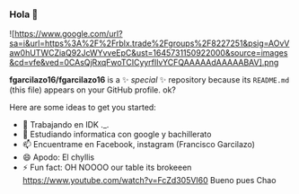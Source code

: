 ### Hola 👋
![https://www.google.com/url?sa=i&url=https%3A%2F%2Frblx.trade%2Fgroups%2F8227251&psig=AOvVaw0hUTWCZiaQ92JcWYvveEpC&ust=1645731150922000&source=images&cd=vfe&ved=0CAsQjRxqFwoTCICyyrfIlvYCFQAAAAAdAAAAABAV].png

**fgarcilazo16/fgarcilazo16** is a ✨ _special_ ✨ repository because its `README.md` (this file) appears on your GitHub profile. ok?

Here are some ideas to get you started:

- 🔭 Trabajando en IDK ._.
- 🌱 Estudiando informatica con google y bachillerato
- 📫 Encuentrame en Facebook, instagram (Francisco Garcilazo) 
- 😄 Apodo: El chyllis
- ⚡ Fun fact: OH NOOOO our table its brokeeen https://www.youtube.com/watch?v=FcZd305VI60
Bueno pues Chao
